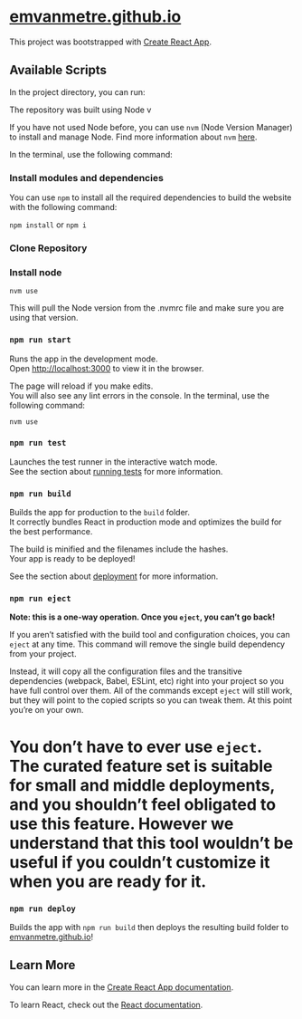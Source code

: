 # [emvanmetre.github.io](https://emvanmetre.github.io/)

This project was bootstrapped with [Create React App](https://github.com/facebook/create-react-app).

## Available Scripts

In the project directory, you can run:

The repository was built using Node v

If you have not used Node before, you can use `nvm` (Node Version Manager) to install and manage Node. Find more information about `nvm` [here](https://github.com/nvm-sh/nvm?tab=readme-ov-file#nvmrc).

In the terminal, use the following command:

### Install modules and dependencies

You can use `npm` to install all the required dependencies to build the website with the following command:

`npm install` or `npm i`

### Clone Repository

### Install node

`nvm use`

This will pull the Node version from the .nvmrc file and make sure you are using that version.

### `npm run start`

Runs the app in the development mode.\
Open [http://localhost:3000](http://localhost:3000) to view it in the browser.

The page will reload if you make edits.\
You will also see any lint errors in the console.
In the terminal, use the following command:

`nvm use`

### `npm run test`

Launches the test runner in the interactive watch mode.\
See the section about [running tests](https://facebook.github.io/create-react-app/docs/running-tests) for more information.

### `npm run build`

Builds the app for production to the `build` folder.\
It correctly bundles React in production mode and optimizes the build for the best performance.

The build is minified and the filenames include the hashes.\
Your app is ready to be deployed!

See the section about [deployment](https://facebook.github.io/create-react-app/docs/deployment) for more information.

### `npm run eject`

**Note: this is a one-way operation. Once you `eject`, you can’t go back!**

If you aren’t satisfied with the build tool and configuration choices, you can `eject` at any time. This command will remove the single build dependency from your project.

Instead, it will copy all the configuration files and the transitive dependencies (webpack, Babel, ESLint, etc) right into your project so you have full control over them. All of the commands except `eject` will still work, but they will point to the copied scripts so you can tweak them. At this point you’re on your own.

# You don’t have to ever use `eject`. The curated feature set is suitable for small and middle deployments, and you shouldn’t feel obligated to use this feature. However we understand that this tool wouldn’t be useful if you couldn’t customize it when you are ready for it.

### `npm run deploy`

Builds the app with `npm run build` then deploys the resulting build folder to [emvanmetre.github.io](emvanmetre.github.io)!

## Learn More

You can learn more in the [Create React App documentation](https://facebook.github.io/create-react-app/docs/getting-started).

To learn React, check out the [React documentation](https://reactjs.org/).
